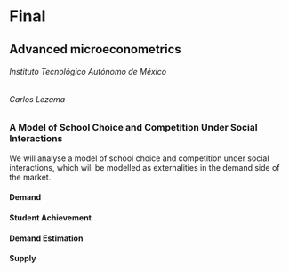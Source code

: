 # Final

## Advanced microeconometrics

###### Instituto Tecnológico Autónomo de México

###### Carlos Lezama

### A Model of School Choice and Competition Under Social Interactions

We will analyse a model of school choice and competition under social interactions, which will be modelled as externalities in the demand side of the market.

#### Demand

#### Student Achievement

#### Demand Estimation

#### Supply
